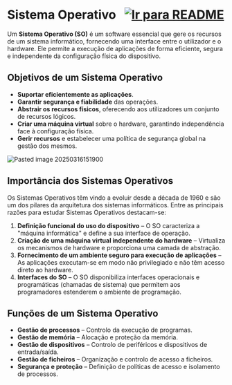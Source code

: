 # Sistema Operativo &nbsp; [![Ir para README](https://img.shields.io/badge/Indice-Verde?style=for-the-badge)](../README.md#indice)

Um **Sistema Operativo (SO)** é um software essencial que gere os recursos de um sistema informático, fornecendo uma interface entre o utilizador e o hardware. Ele permite a execução de aplicações de forma eficiente, segura e independente da configuração física do dispositivo.

## Objetivos de um Sistema Operativo

- **Suportar eficientemente as aplicações**.
- **Garantir segurança e fiabilidade** das operações.
- **Abstrair os recursos físicos**, oferecendo aos utilizadores um conjunto de recursos lógicos.
- **Criar uma máquina virtual** sobre o hardware, garantindo independência face à configuração física.
- **Gerir recursos** e estabelecer uma política de segurança global na gestão dos mesmos.

![Pasted image 20250316151900](https://github.com/user-attachments/assets/744bc136-c018-44a1-abb6-1598b6753e2f)

## Importância dos Sistemas Operativos

Os Sistemas Operativos têm vindo a evoluir desde a década de 1960 e são um dos pilares da arquitetura dos sistemas informáticos. Entre as principais razões para estudar Sistemas Operativos destacam-se:

1. **Definição funcional do uso do dispositivo** – O SO caracteriza a "máquina informática" e define a sua interface de operação.
2. **Criação de uma máquina virtual independente do hardware** – Virtualiza os mecanismos de hardware e proporciona uma camada de abstração.
3. **Fornecimento de um ambiente seguro para execução de aplicações** – As aplicações executam-se em modo não privilegiado e não têm acesso direto ao hardware.
4. **Interfaces do SO** – O SO disponibiliza interfaces operacionais e programáticas (chamadas de sistema) que permitem aos programadores estenderem o ambiente de programação.

## Funções de um Sistema Operativo

- **Gestão de processos** – Controlo da execução de programas.
- **Gestão de memória** – Alocação e proteção da memória.
- **Gestão de dispositivos** – Controlo de periféricos e dispositivos de entrada/saída.
- **Gestão de ficheiros** – Organização e controlo de acesso a ficheiros.
- **Segurança e proteção** – Definição de políticas de acesso e isolamento de processos.
